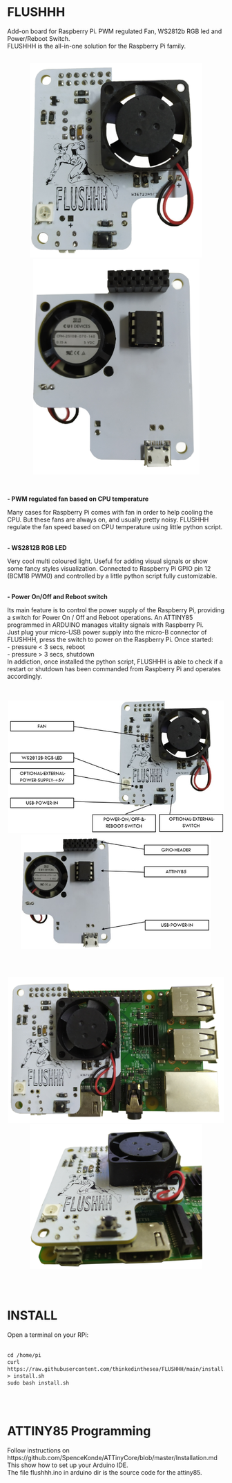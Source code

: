 # FLUSHHH
Add-on board for Raspberry Pi. PWM regulated Fan, WS2812b RGB led and Power/Reboot Switch.<br>
FLUSHHH is the all-in-one solution for the Raspberry Pi family.
<br>
<br>
<p align="center"><img src="https://github.com/thinkedinthesea/FLUSHHH/raw/main/img/front.jpg" width="400">
<img src="https://github.com/thinkedinthesea/FLUSHHH/raw/main/img/rear.jpg" width="385"></p>
<br>
<p><strong>- PWM regulated fan based on CPU temperature</strong></p>
Many cases for Raspberry Pi comes with fan in order to help cooling the CPU. But these fans are always on, and usually pretty noisy. FLUSHHH regulate the fan speed based on CPU temperature using little python script.
<br>
<br>
<p><strong>- WS2812B RGB LED</strong></p>
Very cool multi coloured light. Useful for adding visual signals or show some fancy styles visualization. Connected to Raspberry Pi GPIO pin 12 (BCM18 PWM0) and controlled by a little python script fully customizable.
<br>
<br>
<p><strong>- Power On/Off and Reboot switch</strong></p>
Its main feature is to control the power supply of the Raspberry Pi, providing a switch for Power On / Off and Reboot operations. An ATTINY85 programmed in ARDUINO manages vitality signals with Raspberry Pi.<br>
Just plug your micro-USB power supply into the micro-B connector of FLUSHHH, press the switch to power on the Raspberry Pi. Once started:<br/>
- pressure < 3 secs, reboot<br>
- pressure > 3 secs, shutdown<br>
In addiction, once installed the python script, FLUSHHH is able to check if a restart or shutdown has been commanded from Raspberry Pi and operates accordingly.
<br>
<br>
<br>
<p align="center"><img src="https://github.com/thinkedinthesea/FLUSHHH/raw/main/img/info_front.jpg" width="500">
<img src="https://github.com/thinkedinthesea/FLUSHHH/raw/main/img/info_rear.jpg" width="440"></p>
<br>
<br>
<p align="center"><img src="https://github.com/thinkedinthesea/FLUSHHH/raw/main/img/complete.jpg" width="500">
<img src="https://github.com/thinkedinthesea/FLUSHHH/raw/main/img/usb_small.jpg" width="400"></p>
<br>
<br>
<h1>INSTALL</h1>
Open a terminal on your RPi:<br>
<pre><code>
cd /home/pi
curl https://raw.githubusercontent.com/thinkedinthesea/FLUSHHH/main/install.sh > install.sh
sudo bash install.sh
</code></pre>
<br>
<br>
<h1>ATTINY85 Programming</h1>
Follow instructions on https://github.com/SpenceKonde/ATTinyCore/blob/master/Installation.md<br>
This show how to set up your Arduino IDE.<br>
The file flushhh.ino in arduino dir is the source code for the attiny85.
